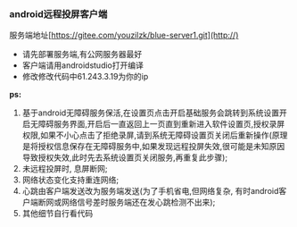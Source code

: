 ### android远程投屏客户端


服务端地址[https://gitee.com/youzilzk/blue-server1.git](http://)

- 请先部署服务端,有公网服务器最好
- 客户端请用androidstudio打开编译
- 修改修改代码中61.243.3.19为你的ip

 **ps:** 
1. 基于android无障碍服务保活,在设置页点击开启基础服务会跳转到系统设置开启无障碍服务界面,开启后一直返回上一页直到重新进入软件设置页,授权录屏权限,如果不小心点击了拒绝录屏,请到系统无障碍设置页关闭后重新操作(原理是将授权信息保存在无障碍服务中,如果发现远程投屏失效,很可能是未知原因导致授权失效,此时先去系统设置页关闭服务,再重复此步骤);
2. 未远程投屏时, 息屏断网;
3. 网络状态变化支持重连网络;
4. 心跳由客户端发送改为服务端发送(为了手机省电,但网络复杂, 有时android客户端断网或网络信号差时服务端还在发心跳检测不出来);
5. 其他细节自行看代码